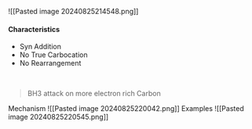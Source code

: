 ![[Pasted image 20240825214548.png]]
#### Characteristics
- Syn Addition
- No True Carbocation 
- No Rearrangement 

<br>

>  BH3 attack on more electron rich Carbon 
>


Mechanism 
 ![[Pasted image 20240825220042.png]]
Examples
![[Pasted image 20240825220545.png]]

